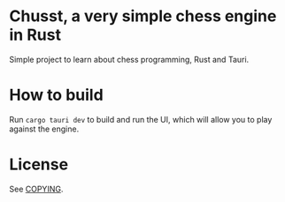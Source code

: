 # Chusst, a very simple chess engine in Rust

Simple project to learn about chess programming, Rust and Tauri.

# How to build

Run `cargo tauri dev` to build and run the UI, which will allow you to play against the engine.

# License

See [COPYING](COPYING.md).